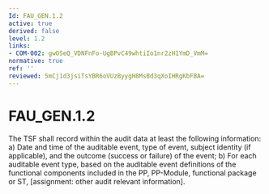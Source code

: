 ```yaml
---
Id: FAU_GEN.1.2
active: true
derived: false
level: 1.2
links:
- COM-002: gwOSeQ_VDNFnFo-UgBPvC49whtiIo1nr2zH1YmD_VmM=
normative: true
ref: ''
reviewed: 5mCj1d3jsiTsYBR6oVUzByygH8MsBd3qXoIHRgKbFBA=
---
```


# FAU_GEN.1.2

The TSF shall record within the audit data at least the following information: a) Date and time of the auditable event, type of event, subject identity (if applicable), and the outcome (success or failure) of the event; b) For each auditable event type, based on the auditable event definitions of the functional components included in the PP, PP-Module, functional package or ST, [assignment: other audit relevant information].